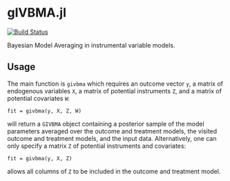 # gIVBMA.jl

[![Build Status](https://github.com/gregorsteiner/IVBMA.jl/workflows/CI/badge.svg)](https://github.com/gregorsteiner/IVBMA.jl/actions)

Bayesian Model Averaging in instrumental variable models.

## Usage

The main function is `givbma` which requires an outcome vector `y`, a matrix of endogenous variables `X`, a matrix of potential instruments `Z`, and a matrix of potential covariates `W`:
```
fit = givbma(y, X, Z, W)
```
will return a `GIVBMA` object containing a posterior sample of the model parameters averaged over the outcome and treatment models, the visited outcome and treatment models, and the input data. Alternatively, one can only specify a matrix `Z` of potential instruments and covariates:
```
fit = givbma(y, X, Z)
```
allows all columns of `Z` to be included in the outcome and treatment model.


